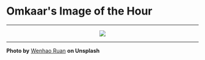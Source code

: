 # Omkaar's Image of the Hour

---

<div align="center">

<a href="https://unsplash.com/photos/a-person-taking-a-photo-with-a-camera-2XTsGRsbEKE">
  <img src="https://images.unsplash.com/photo-1744294724362-3f5c404c771a?crop=entropy&cs=tinysrgb&fit=max&fm=jpg&ixid=M3w3NjA2Nzh8MHwxfHJhbmRvbXx8fHx8fHx8fDE3NTE4ODYwMDB8&ixlib=rb-4.1.0&q=80&w=1080" style="max-width:100%; height:auto;">
</a>



</div>

---

**Photo by** [Wenhao Ruan](https://unsplash.com/@wenhao_ruan) **on Unsplash**
